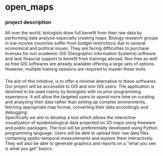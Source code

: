 # open_maps
### project description
All over the world, biologists draw full benefit from their raw data by performing data analysis especially creating maps.
Biology research groups in low income countries suffer from budget restrictions due to several economical and political issues. They are facing difficulties to purchase licenses for non academic GIS (Geographic Information Systems) software and lack financial support to benefit from trainings abroad. 
Non free as well as free GIS softwares are already available offering a large sets of options. However, multiple training sessions are required to master these tools.
###
The aim of this initiative, is to offer a minimal alternative to these softwares. Our project will be accessible to GIS and non GIS users. The application is destined to be used mainly by biologists with no prior programming experience. It will allow the targeted users to spend more time on curating and analyzing their data rather than setting up complex environments, fetching appropriate map format, converting their data accordingly and debugging.   
Specifically we aim to develop a tool which allows the interactive visualization of epidemiological data projected on 2D maps using freeware and public packages. The tool will be preferentially  developed using Python programming language. Users will be able to upload their raw data files containing spatio-temporal measurements and explore them interactively. They will also be able to generate graphics and reports on a “what you see is what you get” basics. 

